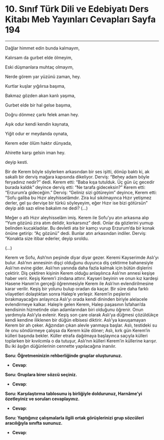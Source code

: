 # 10. Sınıf Türk Dili ve Edebiyatı Ders Kitabı Meb Yayınları Cevapları Sayfa 194

---

Dağlar himmet edin bunda kalmayım,

 Kalırsam da gurbet elde ölmeyim,

 Eski düşmanlara muhtaç olmayım,

 Nerde görem yar yüzünü zaman, hey.

 Kurtlar kuşlar yığılırsa başıma,

 Bakmaz gözden akan kanlı yaşıma,

 Gurbet elde bir hal gelse başıma,

 Doğru dönmez çarkı felek aman hey.

 Aşık odur kendi kendin kaynata,

 Yiğit odur er meydanda oynata,

 Kerem eder ölüm haktır dünyada,

 Ahirette karşı gelsin iman hey.

 deyip kesti.

 Bir de Kerem böyle söylerken arkasından bir ses işitti, dönüp baktı ki, ak sakallı bir derviş mağara kapısında dikeliyor. Derviş: “Behey adam böyle feryadınız nedir?” dedi. Kerem etti: “Baba kışa tutulduk. Üç gün üç gecedir burada kaldık” deyince derviş etti: “Ne tarafa gideceksin?” Kerem etti: “Erzurum’a gideceğim.” Derviş: “Geliniz sizi götüreyim” deyince, Kerem etti: “Sofu galiba bu Hızır aleyhisselâmdır. Zira kul sıkılmayınca Hızır yetişmez derler, gel şu dervişe bir türkü söyleyeyim, eğer Hızır ise bizi götürsün” deyip aldı sazı eline bakalım ne dedi? (…)

 Meğer o atlı Hızır aleyhisselâm imiş. Kerem ile Sofu’yu atın arkasına alıp “Yum gözünü zira atım delidir, korkarsınız” dedi. Onlar da gözlerini yumup belinden kucakladılar. Bu devletli ata bir kamçı vurup Erzurum’da bir konak önüne getirip: “Aç gözünü” dedi. Bunlar atın arkasından indiler. Derviş: “Konakta size itibar ederler, deyip sıroldu.

 (…)

 Kerem ve Sofu, Ash’nın peşinde diyar diyar gezer. Keremi Kayserimde Aslı’yı bulur. Aslı’nın annesinin dişçi olduğunu duyunca diş çektirme bahanesiyle Aslı’nın evine gider. Aslı’nın yanında daha fazla kalmak için bütün dişlerini çektirir. Diş çektiren kişinin Kerem olduğu anlaşılınca Aslı’nın annesi keşişe haber verir. Keşiş Kerem’i zindana attırır. Kayseri beyinin ve onun kız kardeşi Hasene Hanım’ın gerçeği öğrenmesiyle Kerem ile Aslı’nın evlendirilmesine karar verilir. Keşiş bir yolunu bulup oradan da kaçar. Bir süre daha farklı vilayetleri dolaştıktan sonra Halep’e yerleşir. Kerem’in peşlerini bırakmayacağını anlayınca Aslı’yı orada kendi dininden biriyle alelacele evlendirmeye kalkar. Halep’e gelen Kerem, Halep paşasının İsfahan’da kendisinin hizmetinde olan adamlarından biri olduğunu öğrenir. Onun yardımıyla Aslı’yla evlenir. Keşiş son çare olarak Aslı’ya düğmesi çözüldükçe kendi kendine iliklenen bir düğün elbisesi diktirir. Aslı’ya kavuşamayan Kerem bir ah çeker. Ağzından çıkan alevle yanmaya başlar. Aslı, testideki su ile onu söndürmeye çalışsa da Kerem küle döner; Aslı, kırk gün Kerem’in külleri başında bekler. Küller etrafa dağılmaya başlayınca saçıyla külleri toplarken bir kıvılcımla o da tutuşur, Aslı’nın külleri Kerem’in küllerine karışır. Bu iki âşığın düğünlerinin cennette yapılacağına inanılır.

**Soru: Öğretmeninizin rehberliğinde gruplar oluşturunuz.**

-   **Cevap**:

**Soru: Gruplara birer sözcü seçiniz.**

-   **Cevap**:

**Soru: Karşılaştırma tablosunu iş birliğiyle doldurunuz, Harnâme’yi özetleyiniz ve soruları cevaplayınız.**

-   **Cevap**:

**Soru: Yaptığınız çalışmalarla ilgili ortak görüşlerinizi grup sözcüleri aracılığıyla sınıfta sununuz.**

-   **Cevap**: